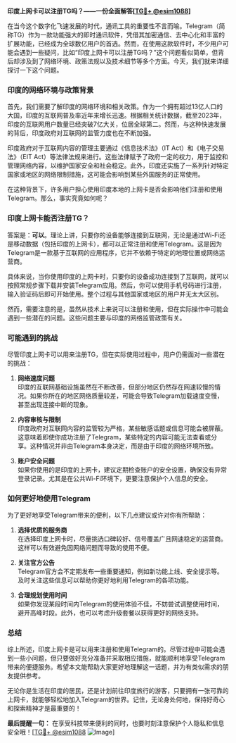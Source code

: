 **印度上网卡可以注册TG吗？——一份全面解答[[TG💪+ @esim1088](https://t.me/s/esim1088)]**

在当今这个数字化飞速发展的时代，通讯工具的重要性不言而喻。Telegram（简称TG）作为一款功能强大的即时通讯软件，凭借其加密通信、去中心化和丰富的扩展功能，已经成为全球数亿用户的首选。然而，在使用这款软件时，不少用户可能会遇到一些疑问，比如“印度上网卡可以注册TG吗？”这个问题看似简单，但背后却涉及到了网络环境、政策法规以及技术细节等多个方面。今天，我们就来详细探讨一下这个问题。

### 印度的网络环境与政策背景

首先，我们需要了解印度的网络环境和相关政策。作为一个拥有超过13亿人口的大国，印度的互联网普及率近年来增长迅速。根据相关统计数据，截至2023年，印度的互联网用户数量已经突破7亿大关，位居全球第二。然而，与这种快速发展的背后，印度政府对互联网的监管力度也在不断加强。

印度政府对于互联网内容的管理主要通过《信息技术法》（IT Act）和《电子交易法》（EIT Act）等法律法规来进行。这些法律赋予了政府一定的权力，用于监控和管理网络内容，以维护国家安全和社会稳定。此外，印度还实施了一系列针对特定国家或地区的网络限制措施，这可能会影响到某些外国服务的正常使用。

在这种背景下，许多用户担心使用印度本地的上网卡是否会影响他们注册和使用Telegram。那么，事实究竟如何呢？

### 印度上网卡能否注册TG？

答案是：**可以**。理论上讲，只要你的设备能够连接到互联网，无论是通过Wi-Fi还是移动数据（包括印度的上网卡），都可以正常注册和使用Telegram。这是因为Telegram是一款基于互联网的应用程序，它并不依赖于特定的地理位置或网络运营商。

具体来说，当你使用印度的上网卡时，只要你的设备成功连接到了互联网，就可以按照常规步骤下载并安装Telegram应用。然后，你可以使用手机号码进行注册，输入验证码后即可开始使用。整个过程与其他国家或地区的用户并无太大区别。

然而，需要注意的是，虽然从技术上来说可以注册和使用，但在实际操作中可能会遇到一些潜在的问题。这些问题主要与印度的网络监管政策有关。

### 可能遇到的挑战

尽管印度上网卡可以用来注册TG，但在实际使用过程中，用户仍需面对一些潜在的挑战：

1. **网络速度问题**  
   印度的互联网基础设施虽然在不断改善，但部分地区仍然存在网速较慢的情况。如果你所在的地区网络质量较差，可能会导致Telegram加载速度变慢，甚至出现连接中断的现象。

2. **内容审核与限制**  
   印度政府对互联网内容的监管较为严格，某些敏感话题或信息可能会被屏蔽。这意味着即使你成功注册了Telegram，某些特定的内容可能无法查看或分享。这种情况并非由Telegram本身决定，而是由于印度的网络环境所致。

3. **账户安全问题**  
   如果你使用的是印度的上网卡，建议定期检查账户的安全设置，确保没有异常登录记录。尤其是在公共Wi-Fi环境下，更要注意保护个人信息的安全。

### 如何更好地使用Telegram

为了更好地享受Telegram带来的便利，以下几点建议或许对你有所帮助：

1. **选择优质的服务商**  
   在选择印度上网卡时，尽量挑选口碑较好、信号覆盖广且网速稳定的运营商。这样可以有效避免因网络问题而导致的使用不便。

2. **关注官方公告**  
   Telegram官方会不定期发布一些重要通知，例如新功能上线、安全提示等。及时关注这些信息可以帮助你更好地利用Telegram的各项功能。

3. **合理规划使用时间**  
   如果你发现某段时间内Telegram的使用体验不佳，不妨尝试调整使用时间，避开高峰时段。此外，也可以考虑升级套餐以获得更好的网络支持。

### 总结

综上所述，印度上网卡是可以用来注册和使用Telegram的。尽管过程中可能会遇到一些小问题，但只要做好充分准备并采取相应措施，就能顺利地享受Telegram带来的便捷服务。希望本文能帮助大家更好地理解这一话题，并为有类似需求的朋友提供参考。

无论你是生活在印度的居民，还是计划前往印度旅行的游客，只要拥有一张可靠的上网卡，就能够轻松地加入Telegram的世界。记住，无论身处何地，保持好奇心和探索精神才是最重要的！

**最后提醒一句：** 在享受科技带来便利的同时，也要时刻注意保护个人隐私和信息安全哦！[[TG💪+ @esim1088](https://t.me/s/esim1088) ![Image](https://i.postimg.cc/4NQfJmqS/Snipaste-2025-05-13-00-14-12.png)]